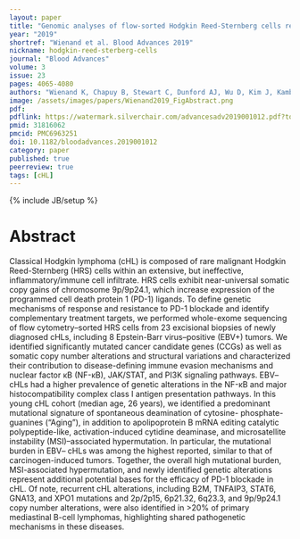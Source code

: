 ```yaml
---
layout: paper
title: "Genomic analyses of flow-sorted Hodgkin Reed-Sternberg cells reveal complementary mechanisms of immune evasion"
year: "2019"
shortref: "Wienand et al. Blood Advances 2019"
nickname: hodgkin-reed-sterberg-cells
journal: "Blood Advances"
volume: 3
issue: 23
pages: 4065-4080
authors: "Wienand K, Chapuy B, Stewart C, Dunford AJ, Wu D, Kim J, Kamburov A, Wood TR, Cader FZ, Ducar MD, Thorner AR, Nag A, Heubeck AT, Buonopane MJ, Redd RA, Bojarczuk K, Lawton LN, Armand P, Rodig SJ, Fromm JR, Getz G, Shipp MA"
image: /assets/images/papers/Wienand2019_FigAbstract.png
pdf:
pdflink: https://watermark.silverchair.com/advancesadv2019001012.pdf?token=AQECAHi208BE49Ooan9kkhW_Ercy7Dm3ZL_9Cf3qfKAc485ysgAAA-owggPmBgkqhkiG9w0BBwagggPXMIID0wIBADCCA8wGCSqGSIb3DQEHATAeBglghkgBZQMEAS4wEQQMKeVx2oO8s4-5sbR-AgEQgIIDnXxkh-SZWSPs5ryouVAHBdnaCK1vEi4HN29Z-GH7ECWx6fQp3fCItYpguZ11PNv1W93BSOudcX4mHUdYs5MqiLeSevxKjLglsHfrd6J2mLjgbwYlAnhYtowJ368qXqRu9eG7jNowjHxrlOfEpOX3b-g-2YZEEfq9FpBHp6kBAEptcgvH5eOWm8H4vrJXO1om0wZhhsV7rA4V4IR145ocXM1eLzvVdi0JGDxVZQWpSfX1r-4WQxP7VXo0Brkxeppz3v5cVt3I6rvhNyUsa-P7XAVzq6ScG_yQibGnrormMMhX2Tr0-SH1dbowu-arnqg7JpcP6jaFlcezc7RwSCKVIBnPmtW0-lewpO4NuxDGrMjYTyVchnVxp4F0bm__IyGZo4bzXXwCALG6ymFLQ6p-GV6BJ03Ya9_wjtM7gJGWJ5vgbA-iSQrVw9xTxUQIR12FYIpJ7jlDW1axXskKQm5PdXCvAtVhZAntqZoJZ8Wpk1TQ8nna-XCzIJX6_FItXgBNimRp-yN3U8cgO7zqAmImIkFs4ClDZ7GYJpjt28OOB-jV_2tKkI-_DFJ4uI4SoKDId-vNhAhTJJxwQi_nHq2nuDrumBM4GVOU8Q6uGF4X7Ci3nMRawc2_OypTGVXLRrjTUsWGJcmeYPEzMa8yTIvWF9vQOO6fUHjX2tbE0QuiTstCgAvmEhO6oOZakWZAv9ckpEfHulelZrw8Vc8FKbfHmdhlhbYyhzgV5x2aWc2jPf2o3Frk5NHq2kP7XeF5dZzyJlEm5lMevO_ZByX08lKZo1sqMx04CmYRcU5eykPP-blXjX1PvqW2BNgehpkEiYmWL2csT-ZVpM-cb58jUUpNgqRKdSzeJfX1cDTcVnt3eNEFHsol2FEN0v9Q-jPJ0WE-8BaTT4rv2bXqqi7axkNzBOhVnKGRUNU62pwzZhei_vQSFWMAbwc7vPrp95JPkskOFKXXvdVACslPR245oXcqcwT28O28bhblnKjN9gImCaNOqXJoUmqkcUi4h0lSlqO3FhL_iybyRBKWnUgy9mCHbgaTHZd7lNkbWZhexZgGzUlzkgZqPCfjN3OCqeV2Xc-uSh7buP_Ux7g1-h7g30i_4o-_frUgnE-GcLzFST6CSSKaUjcdmqiDVV8MYYQsFLJ0cfWvsziQdw6piUuhf-h3ayiWVctnJ38P_5V45aBOfDFxIBMGzAcDI5uOLuINy7xEapPz0Ej7JqABx621Xmk
pmid: 31816062
pmcid: PMC6963251
doi: 10.1182/bloodadvances.2019001012
category: paper
published: true
peerreview: true
tags: [cHL]
---
```

{% include JB/setup %}

# Abstract

Classical Hodgkin lymphoma (cHL) is composed of rare malignant Hodgkin Reed-Sternberg (HRS) cells within an extensive, but ineffective, inflammatory/immune cell infiltrate. HRS cells exhibit near-universal somatic copy gains of chromosome 9p/9p24.1, which increase expression of the programmed cell death protein 1 (PD-1) ligands. To define genetic mechanisms of response and resistance to PD-1 blockade and identify complementary treatment targets, we performed whole-exome sequencing of flow cytometry–sorted HRS cells from 23 excisional biopsies of newly diagnosed cHLs, including 8 Epstein-Barr virus–positive (EBV+) tumors. We identified significantly mutated cancer candidate genes (CCGs) as well as somatic copy number alterations and structural variations and characterized their contribution to disease-defining immune evasion mechanisms and nuclear factor κB (NF-κB), JAK/STAT, and PI3K signaling pathways. EBV– cHLs had a higher prevalence of genetic alterations in the NF-κB and major histocompatibility complex class I antigen presentation pathways. In this young cHL cohort (median age, 26 years), we identified a predominant mutational signature of spontaneous deamination of cytosine- phosphate-guanines (“Aging”), in addition to apolipoprotein B mRNA editing catalytic polypeptide-like, activation-induced cytidine deaminase, and microsatellite instability (MSI)–associated hypermutation. In particular, the mutational burden in EBV– cHLs was among the highest reported, similar to that of carcinogen-induced tumors. Together, the overall high mutational burden, MSI-associated hypermutation, and newly identified genetic alterations represent additional potential bases for the efficacy of PD-1 blockade in cHL. Of note, recurrent cHL alterations, including B2M, TNFAIP3, STAT6, GNA13, and XPO1 mutations and 2p/2p15, 6p21.32, 6q23.3, and 9p/9p24.1 copy number alterations, were also identified in >20% of primary mediastinal B-cell lymphomas, highlighting shared pathogenetic mechanisms in these diseases.
